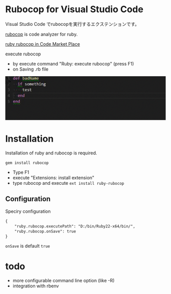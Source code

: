 # Rubocop for Visual Studio Code

Visual Studio Code でrubocopを実行するエクステンションです。

[rubocop](https://github.com/bbatsov/rubocop) is code analyzer for ruby.

[ruby rubocop in Code Market Place](https://marketplace.visualstudio.com/items/misogi.ruby-rubocop)

execute rubocop
- by execute command "Ruby: execute rubocop" (press F1)
- on Saving .rb file

![exec on save](./images/onsave.gif)

# Installation

Installation of ruby and rubocop is required.

```
gem install rubocop
```

- Type F1
- execute "Extensions: install extension"
- type rubocop and execute `ext install ruby-rubocop`

## Configuration

Speciry configuration

```
{
	"ruby.rubocop.executePath": "D:/bin/Ruby22-x64/bin/",
	"ruby.rubocop.onSave": true
}
```

`onSave` is default `true`

# todo

- more configurable command line option (like -R)
- integration with rbenv